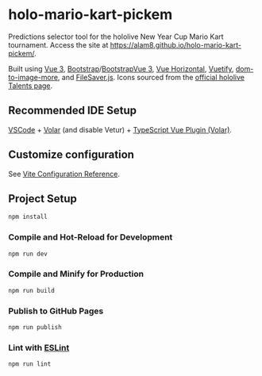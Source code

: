 #  holo-mario-kart-pickem

Predictions selector tool for the hololive New Year Cup Mario Kart tournament. Access the site at https://alam8.github.io/holo-mario-kart-pickem/.

Built using [Vue 3](https://vuejs.org/), [Bootstrap](https://getbootstrap.com/)/[BootstrapVue 3](https://cdmoro.github.io/bootstrap-vue-3/), [Vue Horizontal](https://vue-horizontal.fuxing.dev/), [Vuetify](https://vuetifyjs.com/en/), [dom-to-image-more](https://github.com/1904labs/dom-to-image-more), and [FileSaver.js](https://github.com/eligrey/FileSaver.js). Icons sourced from the [official hololive Talents page](https://hololive.hololivepro.com/en/talents).

## Recommended IDE Setup

[VSCode](https://code.visualstudio.com/) + [Volar](https://marketplace.visualstudio.com/items?itemName=Vue.volar) (and disable Vetur) + [TypeScript Vue Plugin (Volar)](https://marketplace.visualstudio.com/items?itemName=Vue.vscode-typescript-vue-plugin).

## Customize configuration

See [Vite Configuration Reference](https://vitejs.dev/config/).

## Project Setup

```sh
npm install
```

### Compile and Hot-Reload for Development

```sh
npm run dev
```

### Compile and Minify for Production

```sh
npm run build
```

### Publish to GitHub Pages

```sh
npm run publish
```

### Lint with [ESLint](https://eslint.org/)

```sh
npm run lint
```
